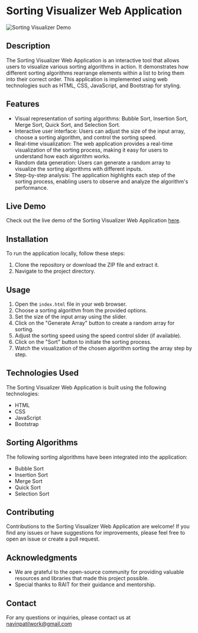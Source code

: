 # Sorting Visualizer Web Application

![Sorting Visualizer Demo](link-to-demo-gif.gif)

## Description

The Sorting Visualizer Web Application is an interactive tool that allows users to visualize various sorting algorithms in action. It demonstrates how different sorting algorithms rearrange elements within a list to bring them into their correct order. This application is implemented using web technologies such as HTML, CSS, JavaScript, and Bootstrap for styling.

## Features

- Visual representation of sorting algorithms: Bubble Sort, Insertion Sort, Merge Sort, Quick Sort, and Selection Sort.
- Interactive user interface: Users can adjust the size of the input array, choose a sorting algorithm, and control the sorting speed.
- Real-time visualization: The web application provides a real-time visualization of the sorting process, making it easy for users to understand how each algorithm works.
- Random data generation: Users can generate a random array to visualize the sorting algorithms with different inputs.
- Step-by-step analysis: The application highlights each step of the sorting process, enabling users to observe and analyze the algorithm's performance.

## Live Demo

Check out the live demo of the Sorting Visualizer Web Application [here]([https://example.com/sorting-visualizer](https://navin-s-patil.github.io/Sorting-Visualizer/)).

## Installation

To run the application locally, follow these steps:

1. Clone the repository or download the ZIP file and extract it.
2. Navigate to the project directory.

## Usage

1. Open the `index.html` file in your web browser.
2. Choose a sorting algorithm from the provided options.
3. Set the size of the input array using the slider.
4. Click on the "Generate Array" button to create a random array for sorting.
5. Adjust the sorting speed using the speed control slider (if available).
6. Click on the "Sort" button to initiate the sorting process.
7. Watch the visualization of the chosen algorithm sorting the array step by step.

## Technologies Used

The Sorting Visualizer Web Application is built using the following technologies:

- HTML
- CSS
- JavaScript
- Bootstrap

## Sorting Algorithms

The following sorting algorithms have been integrated into the application:

- Bubble Sort
- Insertion Sort
- Merge Sort
- Quick Sort
- Selection Sort

## Contributing

Contributions to the Sorting Visualizer Web Application are welcome! If you find any issues or have suggestions for improvements, please feel free to open an issue or create a pull request.

<!-- ## License

This project is licensed under the [MIT License](LICENSE). Feel free to use, modify, and distribute the code as per the terms of the license. -->

## Acknowledgments

- We are grateful to the open-source community for providing valuable resources and libraries that made this project possible.
- Special thanks to RAIT for their guidance and mentorship.

## Contact

For any questions or inquiries, please contact us at navinpatilwork@gmail.com


